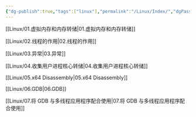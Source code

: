 ```yaml
---
{"dg-publish":true,"tags":["linux"],"permalink":"/Linux/Index/","dgPassFrontmatter":true,"noteIcon":"","created":"2024-07-12T03:44:09.817+08:00","updated":"2024-07-12T03:46:16.079+08:00"}
---
```


[[Linux/01.虚拟内存和内存转储\|01.虚拟内存和内存转储]]

[[Linux/02.线程的作用\|02.线程的作用]]

[[Linux/03.异常\|03.异常]]

[[Linux/04.收集用户进程核心转储\|04.收集用户进程核心转储]]

[[Linux/05.x64 Disassembly\|05.x64 Disassembly]]

[[Linux/06.GDB\|06.GDB]]

[[Linux/07.将 GDB 与多线程应用程序配合使用\|07.将 GDB 与多线程应用程序配合使用]]

